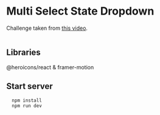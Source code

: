 # Multi Select State Dropdown 

Challenge taken from <a href="https://www.youtube.com/watch?v=V2zEAXLQbF4&ab_channel=WebDevCody">this video</a>.

<img  src="https://i.imgur.com/uM4ZMvh.png" alt="" />

## Libraries

@heroicons/react & framer-motion

## Start server

```bash
  npm install
  npm run dev
```
